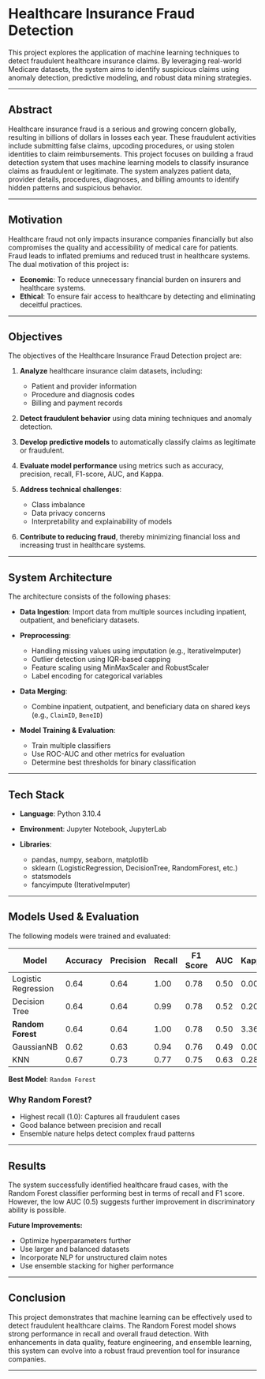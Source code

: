 # Healthcare Insurance Fraud Detection

This project explores the application of machine learning techniques to detect fraudulent healthcare insurance claims. By leveraging real-world Medicare datasets, the system aims to identify suspicious claims using anomaly detection, predictive modeling, and robust data mining strategies.

---

## Abstract

Healthcare insurance fraud is a serious and growing concern globally, resulting in billions of dollars in losses each year. These fraudulent activities include submitting false claims, upcoding procedures, or using stolen identities to claim reimbursements. This project focuses on building a fraud detection system that uses machine learning models to classify insurance claims as fraudulent or legitimate. The system analyzes patient data, provider details, procedures, diagnoses, and billing amounts to identify hidden patterns and suspicious behavior.

---

## Motivation

Healthcare fraud not only impacts insurance companies financially but also compromises the quality and accessibility of medical care for patients. Fraud leads to inflated premiums and reduced trust in healthcare systems. The dual motivation of this project is:

* **Economic**: To reduce unnecessary financial burden on insurers and healthcare systems.
* **Ethical**: To ensure fair access to healthcare by detecting and eliminating deceitful practices.

---

## Objectives

The objectives of the Healthcare Insurance Fraud Detection project are:

1. **Analyze** healthcare insurance claim datasets, including:

   * Patient and provider information
   * Procedure and diagnosis codes
   * Billing and payment records

2. **Detect fraudulent behavior** using data mining techniques and anomaly detection.

3. **Develop predictive models** to automatically classify claims as legitimate or fraudulent.

4. **Evaluate model performance** using metrics such as accuracy, precision, recall, F1-score, AUC, and Kappa.

5. **Address technical challenges**:

   * Class imbalance
   * Data privacy concerns
   * Interpretability and explainability of models

6. **Contribute to reducing fraud**, thereby minimizing financial loss and increasing trust in healthcare systems.

---

## System Architecture

The architecture consists of the following phases:

* **Data Ingestion**: Import data from multiple sources including inpatient, outpatient, and beneficiary datasets.

* **Preprocessing**:

  * Handling missing values using imputation (e.g., IterativeImputer)
  * Outlier detection using IQR-based capping
  * Feature scaling using MinMaxScaler and RobustScaler
  * Label encoding for categorical variables

* **Data Merging**:

  * Combine inpatient, outpatient, and beneficiary data on shared keys (e.g., `ClaimID`, `BeneID`)

* **Model Training & Evaluation**:

  * Train multiple classifiers
  * Use ROC-AUC and other metrics for evaluation
  * Determine best thresholds for binary classification

---

## Tech Stack

* **Language**: Python 3.10.4
* **Environment**: Jupyter Notebook, JupyterLab
* **Libraries**:

  * pandas, numpy, seaborn, matplotlib
  * sklearn (LogisticRegression, DecisionTree, RandomForest, etc.)
  * statsmodels
  * fancyimpute (IterativeImputer)

---

## Models Used & Evaluation

The following models were trained and evaluated:

| Model               | Accuracy | Precision | Recall | F1 Score | AUC  | Kappa |
| ------------------- | -------- | --------- | ------ | -------- | ---- | ----- |
| Logistic Regression | 0.64     | 0.64      | 1.00   | 0.78     | 0.50 | 0.00  |
| Decision Tree       | 0.64     | 0.64      | 0.99   | 0.78     | 0.52 | 0.20  |
| **Random Forest**   | 0.64     | 0.64      | 1.00   | 0.78     | 0.50 | 3.36  |
| GaussianNB          | 0.62     | 0.63      | 0.94   | 0.76     | 0.49 | 0.001 |
| KNN                 | 0.67     | 0.73      | 0.77   | 0.75     | 0.63 | 0.28  |

**Best Model**: `Random Forest`

### Why Random Forest?

* Highest recall (1.0): Captures all fraudulent cases
* Good balance between precision and recall
* Ensemble nature helps detect complex fraud patterns

---

## Results

The system successfully identified healthcare fraud cases, with the Random Forest classifier performing best in terms of recall and F1 score. However, the low AUC (0.5) suggests further improvement in discriminatory ability is possible.

**Future Improvements:**

* Optimize hyperparameters further
* Use larger and balanced datasets
* Incorporate NLP for unstructured claim notes
* Use ensemble stacking for higher performance

---

## Conclusion

This project demonstrates that machine learning can be effectively used to detect fraudulent healthcare claims. The Random Forest model shows strong performance in recall and overall fraud detection. With enhancements in data quality, feature engineering, and ensemble learning, this system can evolve into a robust fraud prevention tool for insurance companies.

---
